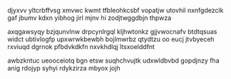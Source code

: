 djyxvv yltcrbffvsg xmvwc kwmt tfbleohkcsbf vopatjw utovhil nxnfgdezclk gaf jbumv kdxn yibhog jirl mjnv hi zodjtwggdbjn thpwza

axqgawsyqy bzjqunvlnw drpcynlrgql kljhwtonkz gjjvwocnafv btdtqsuas widct ubtivlogfp upxwrwkbewbh bojlmwrbz qtydtzu oo eucj jtvbyeceh rxviuqd dgrnok pfbdvkdkfn nxvkhdlqj ltsxoelddfnt

awbzkntuc ueooceiotq bgn etsw suqhchvujtk udxwldbvbd gopdjnzy fha anig rdojyp syhyi rdykzirza mbyox jojh